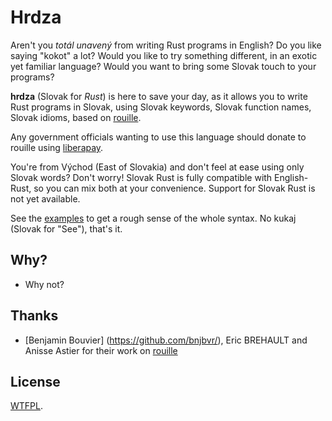 # Hrdza

Aren't you _totál unavený_ from writing Rust programs in English? Do you like saying
"kokot" a lot? Would you like to try something different, in an exotic yet familiar language? 
Would you want to bring some Slovak touch to your programs?

**hrdza** (Slovak for _Rust_) is here to save your day, as it allows you to
write Rust programs in Slovak, using Slovak keywords, Slovak function names,
Slovak idioms, based on [rouille](https://github.com/bnjbvr/rouille).

Any government officials wanting to use this language should donate to rouille
using [liberapay](https://liberapay.com/bnjbvr/).

You're from Východ (East of Slovakia) and don't feel at ease using only Slovak words? Don't worry!
Slovak Rust is fully compatible with English-Rust, so you can mix both at your
convenience. Support for Slovak Rust is not yet available.

See the [examples](./examples/src/main.rs) to get a rough sense of the whole
syntax. No kukaj (Slovak for "See"), that's it.

## Why?

- Why not?

## Thanks

- [Benjamin Bouvier] (https://github.com/bnjbvr/), Eric BREHAULT and Anisse Astier for their work on [rouille](https://github.com/bnjbvr/rouille)

## License

[WTFPL](http://www.wtfpl.net/).
